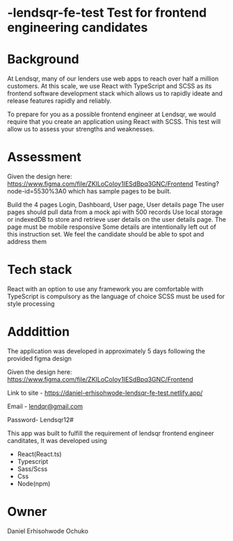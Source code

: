 # -lendsqr-fe-test Test for frontend engineering candidates

# Background
At Lendsqr, many of our lenders use web apps to reach over half a million customers. At this scale, we use React with TypeScript and SCSS as its frontend software development stack which allows us to rapidly ideate and release features rapidly and reliably.

To prepare for you as a possible frontend engineer at Lendsqr, we would require that you create an application using React with SCSS. This test will allow us to assess your strengths and weaknesses.

# Assessment
Given the design here: https://www.figma.com/file/ZKILoCoIoy1IESdBpq3GNC/Frontend
Testing?node-id=5530%3A0  which has sample pages to be built.

Build the 4 pages Login, Dashboard, User page, User details page
The user pages should pull data from a mock api with 500 records
Use local storage or indexedDB to store and retrieve user details on the user details page.
The page must be mobile responsive
Some details are intentionally left out of this instruction set. We feel the candidate should be able to spot and address them

# Tech stack
React with an option to use any framework you are comfortable with
TypeScript is compulsory as the language of choice
SCSS must be used for style processing

# Adddittion
The application was developed in approximately 5 days following the provided figma design

Given the design here: https://www.figma.com/file/ZKILoCoIoy1IESdBpq3GNC/Frontend

Link to site - https://daniel-erhisohwode-lendsqr-fe-test.netlify.app/


Email - lendqr@gmail.com

Password- Lendsqr12#

This app was built to fulfill the requirement of lendsqr frontend engineer canditates,
It was developed using 

- React(React.ts)
- Typescript
- Sass/Scss
- Css
- Node(npm)


# Owner
Daniel Erhisohwode Ochuko
